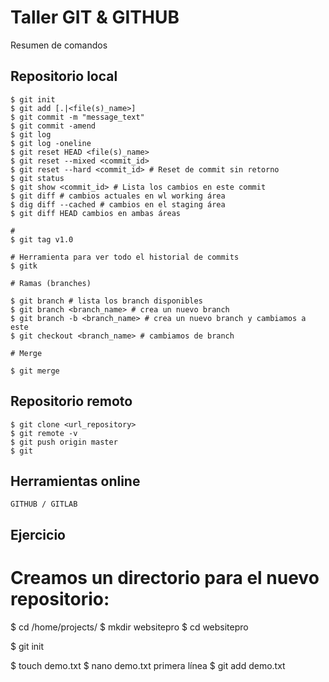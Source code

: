 Taller GIT & GITHUB
===================

Resumen de comandos

## Repositorio local

    $ git init
    $ git add [.|<file(s)_name>]
    $ git commit -m "message_text"
    $ git commit -amend
    $ git log
    $ git log -oneline
    $ git reset HEAD <file(s)_name>
    $ git reset --mixed <commit_id>
    $ git reset --hard <commit_id> # Reset de commit sin retorno
    $ git status
    $ git show <commit_id> # Lista los cambios en este commit
    $ git diff # cambios actuales en wl working área
    $ dig diff --cached # cambios en el staging área
    $ git diff HEAD cambios en ambas áreas

    #
    $ git tag v1.0

    # Herramienta para ver todo el historial de commits
    $ gitk

    # Ramas (branches)

    $ git branch # lista los branch disponibles
    $ git branch <branch_name> # crea un nuevo branch
    $ git branch -b <branch_name> # crea un nuevo branch y cambiamos a este
    $ git checkout <branch_name> # cambiamos de branch

    # Merge

    $ git merge

## Repositorio remoto

    $ git clone <url_repository>
    $ git remote -v
    $ git push origin master
    $ git

## Herramientas online

    GITHUB / GITLAB


## Ejercicio

# Creamos un directorio para el nuevo repositorio:

$ cd /home/projects/
$ mkdir websitepro
$ cd websitepro

$ git init

$ touch demo.txt
$ nano demo.txt
primera línea
$ git add demo.txt

    
